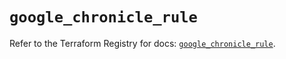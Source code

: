 # `google_chronicle_rule`

Refer to the Terraform Registry for docs: [`google_chronicle_rule`](https://registry.terraform.io/providers/hashicorp/google-beta/6.23.0/docs/resources/google_chronicle_rule).

